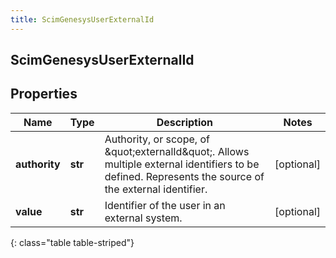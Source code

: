 ```yaml
---
title: ScimGenesysUserExternalId
---
```

## ScimGenesysUserExternalId

## Properties

|Name | Type | Description | Notes|
|------------ | ------------- | ------------- | -------------|
| **authority** | **str** | Authority, or scope, of \&quot;externalId\&quot;. Allows multiple external identifiers to be defined. Represents the source of the external identifier. | [optional] |
| **value** | **str** | Identifier of the user in an external system. | [optional] |
{: class="table table-striped"}


